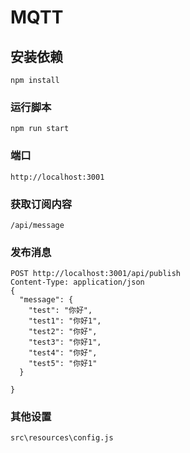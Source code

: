# MQTT

## 安装依赖
```
npm install
```

### 运行脚本
```
npm run start
```
### 端口
```
http://localhost:3001
```

### 获取订阅内容

```
/api/message
```

### 发布消息
```
POST http://localhost:3001/api/publish
Content-Type: application/json
{
  "message": {
    "test": "你好",
    "test1": "你好1",
    "test2": "你好",
    "test3": "你好1",
    "test4": "你好",
    "test5": "你好1"
  }

}
```
### 其他设置
```
src\resources\config.js
```